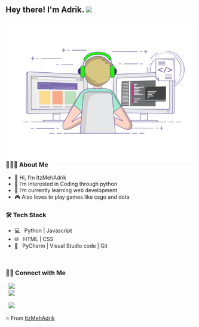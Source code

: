 <h2> Hey there! I'm Adrik. <img src="https://github.com/souvikguria98/souvikguria98/blob/master/Hi.gif" width="25"></h2>
<img align="right" alt="GIF" src="https://raw.githubusercontent.com/devSouvik/devSouvik/master/gif3.gif" width="500"/>

<h3> 👨🏻‍💻 About Me </h3>

- 👋 Hi, I’m ItzMehAdrik
- 👀 I’m interested in Coding through python 
- 🌱 I’m currently learning web development
- 🎮 Also loves to play games like csgo and dota

<h3>🛠 Tech Stack</h3>

- 💻 &nbsp; Python | Javascript  
- 🌐 &nbsp; HTML | CSS 
- 🔧 &nbsp; PyCharm | Visual Studio code | Git


<br>

<h3> 🤝🏻 Connect with Me </h3>

 
&nbsp; <a href="https://www.instagram.com/adrik.7777/" target="_blank" rel="noopener noreferrer"><img src="https://img.icons8.com/plasticine/100/000000/instagram-new.png" width="50" /></a>  
&nbsp; <a href="ishanprasad46@gmail.com" target="_blank" rel="noopener noreferrer"><img src="https://img.icons8.com/plasticine/100/000000/gmail.png"  width="50" /></a>
</p>
&nbsp; <a href="https://dsc.gg/wickie-support" target="_blank" rel="noopener noreferrer"><img src="https://img.icons8.com/fluency/48/000000/discord-logo.png" width="50" /></a>
</p>

⭐️ From [ItzMehAdrik](https://github.com/ItzMehAdrik)
